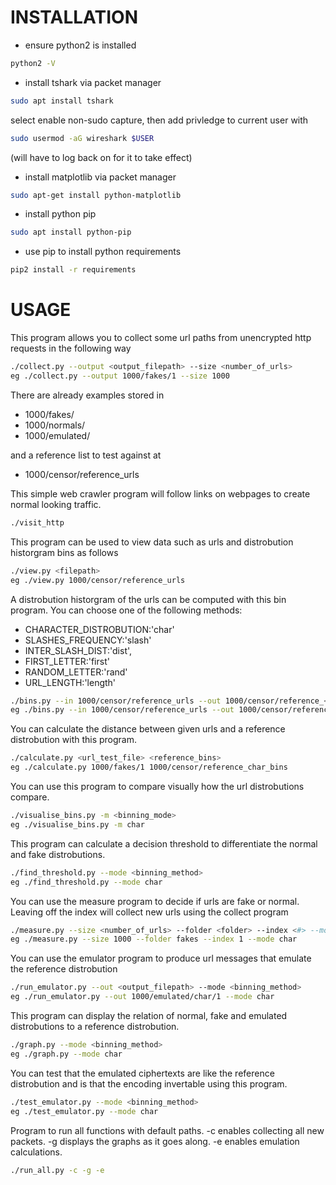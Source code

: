 
# INSTALLATION

- ensure python2 is installed
```bash
python2 -V
```

- install tshark via packet manager
```bash
sudo apt install tshark
```
select enable non-sudo capture, then add privledge to current user with
```bash
sudo usermod -aG wireshark $USER
```
(will have to log back on for it to take effect)

- install matplotlib via packet manager
```bash
sudo apt-get install python-matplotlib
```

- install python pip
```bash
sudo apt install python-pip
```

- use pip to install python requirements
```bash
pip2 install -r requirements
```

# USAGE

This program allows you to collect some url paths from unencrypted http requests in the following way
```bash
./collect.py --output <output_filepath> --size <number_of_urls>
eg ./collect.py --output 1000/fakes/1 --size 1000
```

There are already examples stored in

- 1000/fakes/
- 1000/normals/
- 1000/emulated/

and a reference list to test against at
- 1000/censor/reference_urls


This simple web crawler program will follow links on webpages to create normal looking traffic.
```bash
./visit_http
```


This program can be used to view data such as urls and distrobution historgram bins as follows
```bash
./view.py <filepath>
eg ./view.py 1000/censor/reference_urls
```


A distrobution historgram of the urls can be computed with this bin program. You can choose one of the following methods:
  - CHARACTER_DISTROBUTION:'char'
  - SLASHES_FREQUENCY:'slash'
  - INTER_SLASH_DIST:'dist',
  - FIRST_LETTER:'first'
  - RANDOM_LETTER:'rand'
  - URL_LENGTH:'length'

```bash
./bins.py --in 1000/censor/reference_urls --out 1000/censor/reference_<method>_bins --mode <method>
eg ./bins.py --in 1000/censor/reference_urls --out 1000/censor/reference_char_bins --mode char
```


You can calculate the distance between given urls and a reference distrobution with this program.
```bash
./calculate.py <url_test_file> <reference_bins>
eg ./calculate.py 1000/fakes/1 1000/censor/reference_char_bins
```


You can use this program to compare visually how the url distrobutions compare.
```bash
./visualise_bins.py -m <binning_mode>
eg ./visualise_bins.py -m char
```


This program can calculate a decision threshold to differentiate the normal and fake distrobutions.
```bash
./find_threshold.py --mode <binning_method>
eg ./find_threshold.py --mode char
```


You can use the measure program to decide if urls are fake or normal. Leaving off the index will collect new urls using the collect program
```bash
./measure.py --size <number_of_urls> --folder <folder> --index <#> --mode <binning_method>
eg ./measure.py --size 1000 --folder fakes --index 1 --mode char
```


You can use the emulator program to produce url messages that emulate the reference distrobution
```bash
./run_emulator.py --out <output_filepath> --mode <binning_method>
eg ./run_emulator.py --out 1000/emulated/char/1 --mode char
```


This program can display the relation of normal, fake and emulated distrobutions to a reference distrobution.
```bash
./graph.py --mode <binning_method>
eg ./graph.py --mode char
```


You can test that the emulated ciphertexts are like the reference distrobution  and is that the encoding invertable using this program.
```bash
./test_emulator.py --mode <binning_method>
eg ./test_emulator.py --mode char
```


Program to run all functions with default paths. -c enables collecting all new packets. -g displays the graphs as it goes along. -e enables emulation calculations.
```bash
./run_all.py -c -g -e
```

